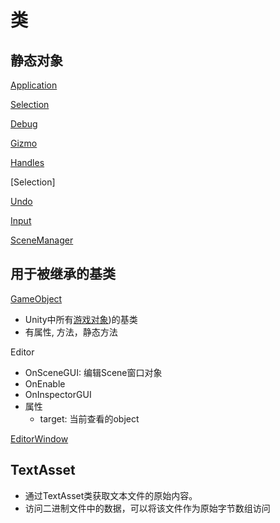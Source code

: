# 类

## 静态对象

[Application](unity-static-class-application.md)

[Selection](unity-static-class-selection.md)

[Debug](unity-script-debug.md)

[Gizmo](unity-static-class-gizmo.md)

[Handles](unity-static-class-handles.md)

[Selection]

[Undo](unity-class-undo.md)

[Input](unity-static-class-input.md)

[SceneManager](unity-static-class-scenemanager.md)

## 用于被继承的基类

[GameObject](unity-class-gameobject.md)

- Unity中所有[游戏对象](unity-develop-factor.md))的基类
- 有属性, 方法，静态方法
  
Editor

- OnSceneGUI: 编辑Scene窗口对象
- OnEnable
- OnInspectorGUI
- 属性
  - target: 当前查看的object

[EditorWindow](unity-base-class-editorwindow.md)

## TextAsset

- 通过TextAsset类获取文本文件的原始内容。
- 访问二进制文件中的数据，可以将该文件作为原始字节数组访问
